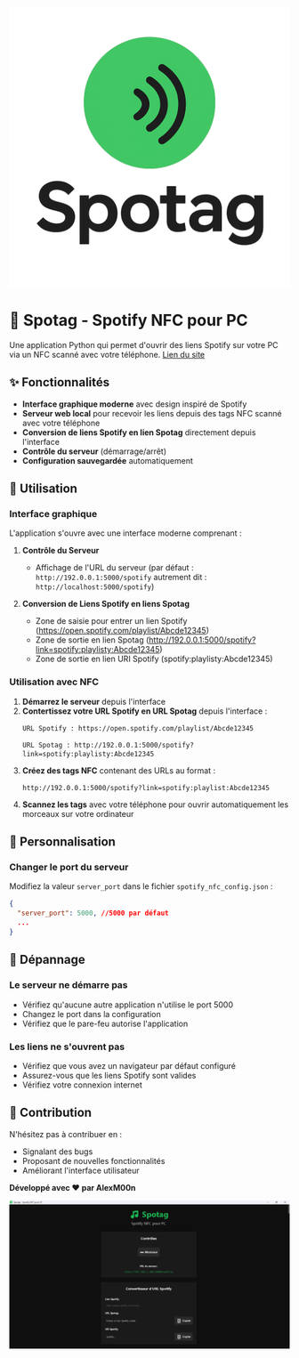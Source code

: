 ![SpotagLogo](https://raw.githubusercontent.com/alex-m00n/Spotag/main/spotag.png)

# 🎵 Spotag - Spotify NFC pour PC

Une application Python qui permet d'ouvrir des liens Spotify sur votre PC via un NFC scanné avec votre téléphone.
[Lien du site](https://spotag.vercel.app)

## ✨ Fonctionnalités

- **Interface graphique moderne** avec design inspiré de Spotify
- **Serveur web local** pour recevoir les liens depuis des tags NFC scanné avec votre téléphone
- **Conversion de liens Spotify en lien Spotag** directement depuis l'interface
- **Contrôle du serveur** (démarrage/arrêt)
- **Configuration sauvegardée** automatiquement

## 📱 Utilisation

### Interface graphique

L'application s'ouvre avec une interface moderne comprenant :

1. **Contrôle du Serveur**
   - Affichage de l'URL du serveur (par défaut : `http://192.0.0.1:5000/spotify` autrement dit : `http://localhost:5000/spotify`)

2. **Conversion de Liens Spotify en liens Spotag**
   - Zone de saisie pour entrer un lien Spotify (https://open.spotify.com/playlist/Abcde12345)
   - Zone de sortie en lien Spotag (http://192.0.0.1:5000/spotify?link=spotify:playlisty:Abcde12345)
   - Zone de sortie en lien URI Spotify (spotify:playlisty:Abcde12345)

### Utilisation avec NFC

1. **Démarrez le serveur** depuis l'interface
2. **Contertissez votre URL Spotify en URL Spotag** depuis l'interface :
   ```
   URL Spotify : https://open.spotify.com/playlist/Abcde12345
   ```
   ```
   URL Spotag : http://192.0.0.1:5000/spotify?link=spotify:playlisty:Abcde12345
   ```
3. **Créez des tags NFC** contenant des URLs au format :
   ```
   http://192.0.0.1:5000/spotify?link=spotify:playlist:Abcde12345
   ```
4. **Scannez les tags** avec votre téléphone pour ouvrir automatiquement les morceaux sur votre ordinateur


## 🔧 Personnalisation

### Changer le port du serveur
Modifiez la valeur `server_port` dans le fichier `spotify_nfc_config.json` :
```json
{
  "server_port": 5000, //5000 par défaut
  ...
}
```

## 🐛 Dépannage

### Le serveur ne démarre pas
- Vérifiez qu'aucune autre application n'utilise le port 5000
- Changez le port dans la configuration
- Vérifiez que le pare-feu autorise l'application

### Les liens ne s'ouvrent pas
- Vérifiez que vous avez un navigateur par défaut configuré
- Assurez-vous que les liens Spotify sont valides
- Vérifiez votre connexion internet


## 🤝 Contribution

N'hésitez pas à contribuer en :
- Signalant des bugs
- Proposant de nouvelles fonctionnalités
- Améliorant l'interface utilisateur


**Développé avec ❤️ par AlexM00n**

![SpotagPreview](https://raw.githubusercontent.com/alex-m00n/Spotag/main/spotag-preview.png)
